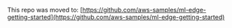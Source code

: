 This repo was moved to:
[https://github.com/aws-samples/ml-edge-getting-started](https://github.com/aws-samples/ml-edge-getting-started)

